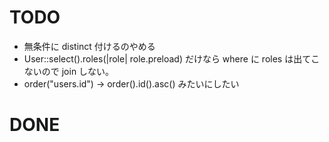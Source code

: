 # TODO

- 無条件に distinct 付けるのやめる
- User::select().roles(|role| role.preload) だけなら where に roles は出てこないので join しない。
- order("users.id") -> order().id().asc() みたいにしたい

# DONE
